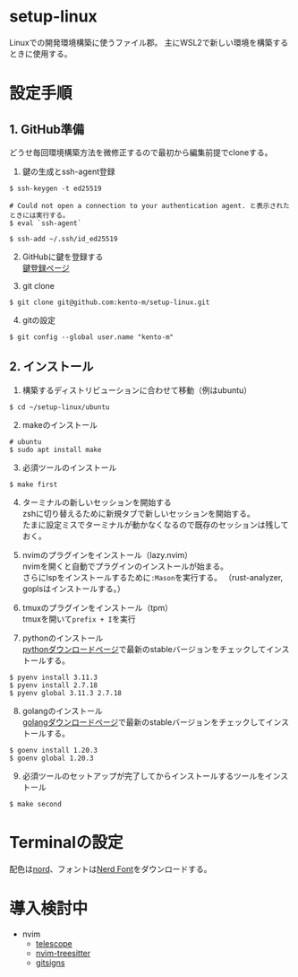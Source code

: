 # setup-linux
Linuxでの開発環境構築に使うファイル郡。
主にWSL2で新しい環境を構築するときに使用する。

# 設定手順
## 1. GitHub準備

どうせ毎回環境構築方法を微修正するので最初から編集前提でcloneする。

1. 鍵の生成とssh-agent登録
```
$ ssh-keygen -t ed25519

# Could not open a connection to your authentication agent. と表示されたときには実行する。
$ eval `ssh-agent`

$ ssh-add ~/.ssh/id_ed25519
```

2. GitHubに鍵を登録する  
[鍵登録ページ](https://github.com/settings/keys)

3. git clone
```
$ git clone git@github.com:kento-m/setup-linux.git
```

4. gitの設定
```
$ git config --global user.name "kento-m"
```

## 2. インストール

1. 構築するディストリビューションに合わせて移動（例はubuntu）
```
$ cd ~/setup-linux/ubuntu
```

2. makeのインストール
```
# ubuntu
$ sudo apt install make
```

3. 必須ツールのインストール
```
$ make first
```

4. ターミナルの新しいセッションを開始する  
zshに切り替えるために新規タブで新しいセッションを開始する。  
たまに設定ミスでターミナルが動かなくなるので既存のセッションは残しておく。

5. nvimのプラグインをインストール（lazy.nvim）  
nvimを開くと自動でプラグインのインストールが始まる。  
さらにlspをインストールするために`:Mason`を実行する。
（rust-analyzer, goplsはインストールする。）

6. tmuxのプラグインをインストール（tpm）  
tmuxを開いて`prefix + I`を実行

7. pythonのインストール  
[pythonダウンロードページ](https://www.python.org/downloads/)で最新のstableバージョンをチェックしてインストールする。
```
$ pyenv install 3.11.3
$ pyenv install 2.7.18
$ pyenv global 3.11.3 2.7.18
```

8. golangのインストール  
[golangダウンロードページ](https://go.dev/dl/)で最新のstableバージョンをチェックしてインストールする。
```
$ goenv install 1.20.3
$ goenv global 1.20.3
```

9. 必須ツールのセットアップが完了してからインストールするツールをインストール
```
$ make second
```

# Terminalの設定

配色は[nord](https://www.nordtheme.com/ports)、フォントは[Nerd Font](https://www.nerdfonts.com/font-downloads)をダウンロードする。

# 導入検討中

- nvim
    - [telescope](https://github.com/nvim-telescope/telescope.nvim)
    - [nvim-treesitter](https://github.com/nvim-treesitter/nvim-treesitter)
    - [gitsigns](https://github.com/lewis6991/gitsigns.nvim)
